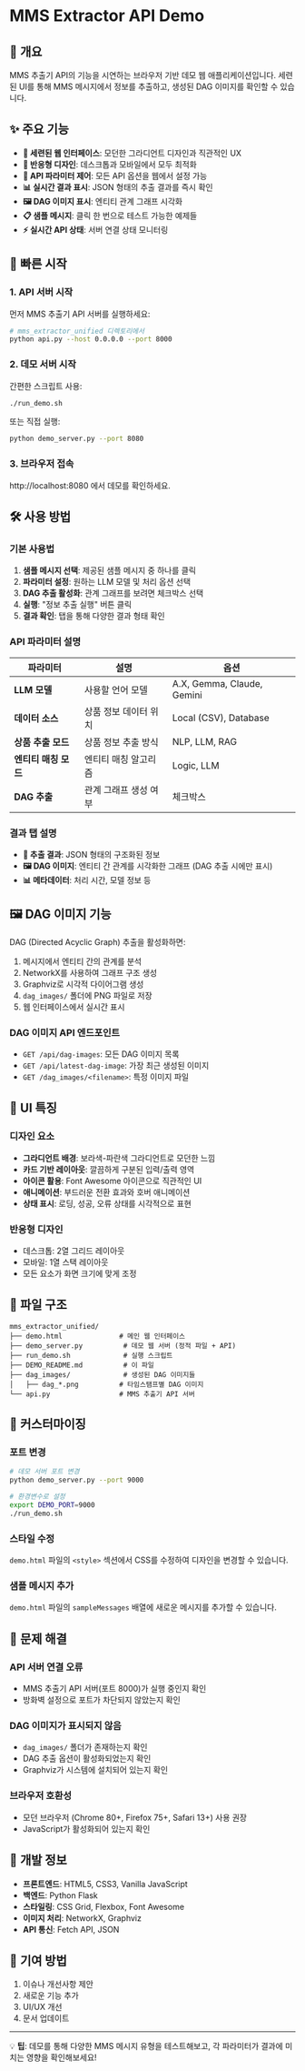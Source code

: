 # MMS Extractor API Demo

## 🎯 개요

MMS 추출기 API의 기능을 시연하는 브라우저 기반 데모 웹 애플리케이션입니다. 세련된 UI를 통해 MMS 메시지에서 정보를 추출하고, 생성된 DAG 이미지를 확인할 수 있습니다.

## ✨ 주요 기능

- **🎨 세련된 웹 인터페이스**: 모던한 그라디언트 디자인과 직관적인 UX
- **📱 반응형 디자인**: 데스크톱과 모바일에서 모두 최적화
- **🔧 API 파라미터 제어**: 모든 API 옵션을 웹에서 설정 가능
- **📊 실시간 결과 표시**: JSON 형태의 추출 결과를 즉시 확인
- **🖼️ DAG 이미지 표시**: 엔티티 관계 그래프 시각화
- **📋 샘플 메시지**: 클릭 한 번으로 테스트 가능한 예제들
- **⚡ 실시간 API 상태**: 서버 연결 상태 모니터링

## 🚀 빠른 시작

### 1. API 서버 시작

먼저 MMS 추출기 API 서버를 실행하세요:

```bash
# mms_extractor_unified 디렉토리에서
python api.py --host 0.0.0.0 --port 8000
```

### 2. 데모 서버 시작

간편한 스크립트 사용:

```bash
./run_demo.sh
```

또는 직접 실행:

```bash
python demo_server.py --port 8080
```

### 3. 브라우저 접속

http://localhost:8080 에서 데모를 확인하세요.

## 🛠️ 사용 방법

### 기본 사용법

1. **샘플 메시지 선택**: 제공된 샘플 메시지 중 하나를 클릭
2. **파라미터 설정**: 원하는 LLM 모델 및 처리 옵션 선택
3. **DAG 추출 활성화**: 관계 그래프를 보려면 체크박스 선택
4. **실행**: "정보 추출 실행" 버튼 클릭
5. **결과 확인**: 탭을 통해 다양한 결과 형태 확인

### API 파라미터 설명

| 파라미터 | 설명 | 옵션 |
|---------|------|------|
| **LLM 모델** | 사용할 언어 모델 | A.X, Gemma, Claude, Gemini |
| **데이터 소스** | 상품 정보 데이터 위치 | Local (CSV), Database |
| **상품 추출 모드** | 상품 정보 추출 방식 | NLP, LLM, RAG |
| **엔티티 매칭 모드** | 엔티티 매칭 알고리즘 | Logic, LLM |
| **DAG 추출** | 관계 그래프 생성 여부 | 체크박스 |

### 결과 탭 설명

- **📄 추출 결과**: JSON 형태의 구조화된 정보
- **🖼️ DAG 이미지**: 엔티티 간 관계를 시각화한 그래프 (DAG 추출 시에만 표시)
- **📊 메타데이터**: 처리 시간, 모델 정보 등

## 🖼️ DAG 이미지 기능

DAG (Directed Acyclic Graph) 추출을 활성화하면:

1. 메시지에서 엔티티 간의 관계를 분석
2. NetworkX를 사용하여 그래프 구조 생성
3. Graphviz로 시각적 다이어그램 생성
4. `dag_images/` 폴더에 PNG 파일로 저장
5. 웹 인터페이스에서 실시간 표시

### DAG 이미지 API 엔드포인트

- `GET /api/dag-images`: 모든 DAG 이미지 목록
- `GET /api/latest-dag-image`: 가장 최근 생성된 이미지
- `GET /dag_images/<filename>`: 특정 이미지 파일

## 🎨 UI 특징

### 디자인 요소

- **그라디언트 배경**: 보라색-파란색 그라디언트로 모던한 느낌
- **카드 기반 레이아웃**: 깔끔하게 구분된 입력/출력 영역
- **아이콘 활용**: Font Awesome 아이콘으로 직관적인 UI
- **애니메이션**: 부드러운 전환 효과와 호버 애니메이션
- **상태 표시**: 로딩, 성공, 오류 상태를 시각적으로 표현

### 반응형 디자인

- 데스크톱: 2열 그리드 레이아웃
- 모바일: 1열 스택 레이아웃
- 모든 요소가 화면 크기에 맞게 조정

## 📁 파일 구조

```
mms_extractor_unified/
├── demo.html              # 메인 웹 인터페이스
├── demo_server.py          # 데모 웹 서버 (정적 파일 + API)
├── run_demo.sh             # 실행 스크립트
├── DEMO_README.md          # 이 파일
├── dag_images/             # 생성된 DAG 이미지들
│   ├── dag_*.png          # 타임스탬프별 DAG 이미지
└── api.py                 # MMS 추출기 API 서버
```

## 🔧 커스터마이징

### 포트 변경

```bash
# 데모 서버 포트 변경
python demo_server.py --port 9000

# 환경변수로 설정
export DEMO_PORT=9000
./run_demo.sh
```

### 스타일 수정

`demo.html` 파일의 `<style>` 섹션에서 CSS를 수정하여 디자인을 변경할 수 있습니다.

### 샘플 메시지 추가

`demo.html` 파일의 `sampleMessages` 배열에 새로운 메시지를 추가할 수 있습니다.

## 🐛 문제 해결

### API 서버 연결 오류

- MMS 추출기 API 서버(포트 8000)가 실행 중인지 확인
- 방화벽 설정으로 포트가 차단되지 않았는지 확인

### DAG 이미지가 표시되지 않음

- `dag_images/` 폴더가 존재하는지 확인
- DAG 추출 옵션이 활성화되었는지 확인
- Graphviz가 시스템에 설치되어 있는지 확인

### 브라우저 호환성

- 모던 브라우저 (Chrome 80+, Firefox 75+, Safari 13+) 사용 권장
- JavaScript가 활성화되어 있는지 확인

## 📝 개발 정보

- **프론트엔드**: HTML5, CSS3, Vanilla JavaScript
- **백엔드**: Python Flask
- **스타일링**: CSS Grid, Flexbox, Font Awesome
- **이미지 처리**: NetworkX, Graphviz
- **API 통신**: Fetch API, JSON

## 🤝 기여 방법

1. 이슈나 개선사항 제안
2. 새로운 기능 추가
3. UI/UX 개선
4. 문서 업데이트

---

💡 **팁**: 데모를 통해 다양한 MMS 메시지 유형을 테스트해보고, 각 파라미터가 결과에 미치는 영향을 확인해보세요!
